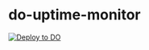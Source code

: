 # do-uptime-monitor

[![Deploy to DO](https://mp-assets1.sfo2.digitaloceanspaces.com/deploy-to-do/do-btn-blue.svg)](https://cloud.digitalocean.com/apps/new?repo=https://github.com/torstendittmann/do-uptime-monitor/tree/master&refcode=44fe76800171)
